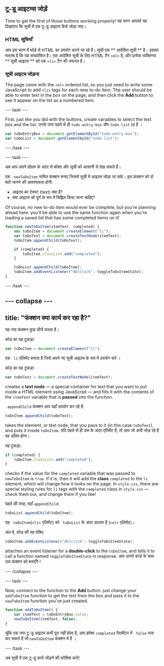 ## टू-डू आइटम्स जोड़ें
Time to get the first of those buttons working properly! यह चरण आपको यह दिखाएगा कि सूची में एक टू-डू आइटम कैसे जोड़ा जाए।

### HTML सूचियाँ
आप इस चरण में थोड़े से HTML का उपयोग करने जा रहे हैं। सूची एक ** आदेशित सूची ** है - इसका मतलब है कि यह संख्यांकित है। एक आदेशित सूची के लिए HTML टैग `<ol>` है, और प्रत्येक व्यक्तिगत ** सूची आइटम ** को एक `<li>` टैग की जरूरत है।

### सूची आइटम जोड़ना
The page came with the `<ol>` ordered list, so you just need to write some JavaScript to add `<li>` tags for each new to-do item. The user should be able to enter text in the box on the page, and then click the **Add** button to see it appear on the list as a numbered item.

--- task ---

First, just like you did with the buttons, create variables to select the text box and the list. उनके पास पहले से ही ` todo-entry-box ` और ` todo-list ` Id है ।

```JavaScript
var toDoEntryBox = document.getElementById("todo-entry-box");
var toDoList = document.getElementById("todo-list");
```

--- /task ---

--- task ---

अब आप अपने प्रोग्राम के अंदर से बॉक्स और सूची को आसानी से देख सकते हैं।

एक ` newToDoItem` नामित फ़ंक्शन बनाएं जिससे सूची में आइटम जोड़ा जा सके। इस फ़ंक्शन को दो बातें जानने की आवश्यकता होगी:
  - आइटम का टेक्स्ट (text) क्या है?
  - क्या आइटम को पूर्ण के रूप में चिह्नित किया जाना चाहिए?

Of course, no new to-do item would ever be complete, but you're planning ahead here: you'll be able to use the same function again when you're loading a saved list that has some completed items on it!

```JavaScript
function newToDoItem(itemText, completed) {
    var toDoItem = document.createElement("li");
    var toDoText = document.createTextNode(itemText);
    toDoItem.appendChild(toDoText);

    if (completed) {
        toDoItem.classList.add("completed");
    }

    toDoList.appendChild(toDoItem);
    toDoItem.addEventListener("dblclick", toggleToDoItemState);
}
```

--- /task ---

--- collapse ---
---
title: "फंक्शन क्या कार्य कर रहा है?"
---

यह नया फंक्शन कुछ चीजें करता है।

कोड का यह टुकड़ा:

```JavaScript
var toDoItem = document.createElement("li");
```

एक ` li` एलिमेंट बनाता है जिसे अपने नए सूची आइटम के रूप में उपयोग करे ।

कोड का यह टुकड़ा:

```JavaScript
var toDoText = document.createTextNode(itemText);
```

creates a **text node** — a special container for text that you want to put inside a HTML element using JavaScript — and fills it with the contents of the `itemText` variable that is **passed** into the function.

` appendChild` फंक्शन आप यहाँ उपयोग कर रहे हैं:

```JavaScript
toDoItem.appendChild(toDoText);
```

takes the element, or text node, that you pass to it (in this case `toDoText`), and puts it inside `toDoItem`. यदि पहले से ही उस के अंदर एलिमेंट हैं, तो आप जो अभी जोड़ रहे हैं वह अंतिम होगा।

यह टुकड़ा:

```JavaScript
if (completed) {
    toDoItem.classList.add("completed");
}
```

checks if the value for the `completed` variable that was passed to `newToDoItem` is `true`. If it is, then it will add the **class** `completed` to the `li` element, which will change how it looks on the page. In `style.css`, there are special styling rules for `li` tags with the `completed` class in `style.css` — check them out, and change them if you like!

पहले की तरह, यहाँ `appendChild`:

```JavaScript
toDoList.appendChild(toDoItem);
```

यह ` toDoItem`(`<li>` एलिमेंट) को ` toDoList` के अंदर डालता है (`<ol>` एलिमेंट)।

अंत में, कोड की यह पंक्ति:

```JavaScript
toDoItem.addEventListener("dblclick", toggleToDoItemState);
```

attaches an event listener for a **double-click** to the `toDoItem`, and tells it to call a function named `toggleToDoItemState` in response. आप अगले कार्ड के साथ उस फंक्शन को बनाएँगे !

--- /collapse ---

--- task ---

Now, connect to the function to the **Add** button: just change your `addToDoItem` function to get the text from the box and pass it to the `newToDoItem` function you've just created.

```JavaScript
function addToDoItem() {
    var itemText = toDoEntryBox.value;
    newToDoItem(itemText, false);
}
```

चूंकि एक नया टू-डू आइटम कभी पूरा नहीं होता है, आप हमेशा `completed` पैरामीटर में ` false` पास कर सकते हैं जो `newToDoItem` फंक्शन में हैं ।

--- /task ---

अब सूची में एक टू-डू कार्य जोड़ने की कोशिश करो!
